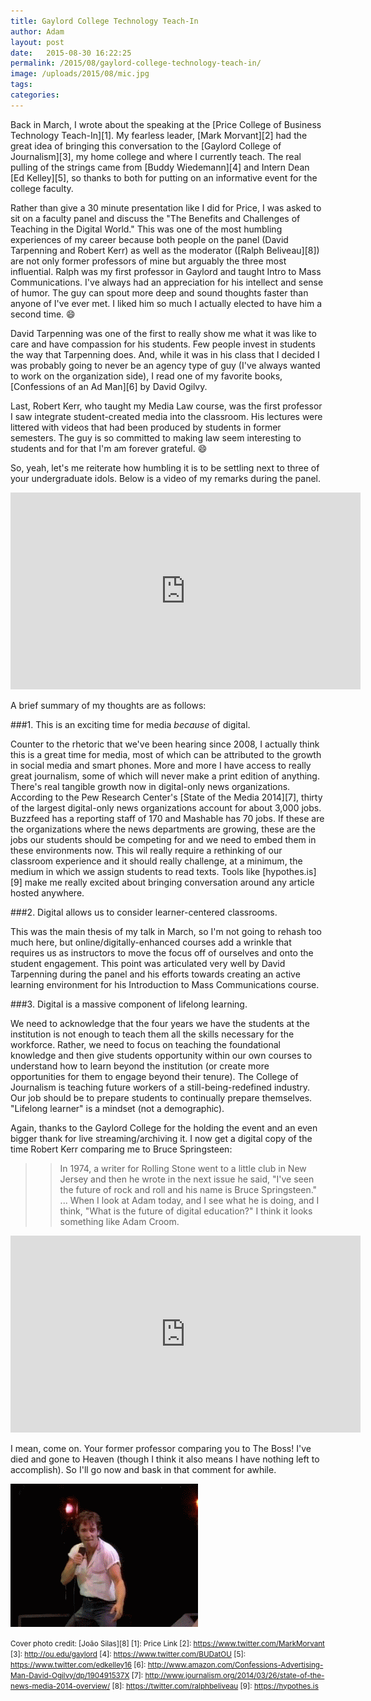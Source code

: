 ```yaml
---
title: Gaylord College Technology Teach-In
author: Adam
layout: post
date:   2015-08-30 16:22:25
permalink: /2015/08/gaylord-college-technology-teach-in/
image: /uploads/2015/08/mic.jpg
tags:
categories:
---
```

Back in March, I wrote about the speaking at the [Price College of Business Technology Teach-In][1]. My fearless leader, [Mark Morvant][2] had the great idea of bringing this conversation to the [Gaylord College of Journalism][3], my home college and where I currently teach. The real pulling of the strings came from [Buddy Wiedemann][4] and Intern Dean [Ed Kelley][5], so thanks to both for putting on an informative event for the college faculty.

Rather than give a 30 minute presentation like I did for Price, I was asked to sit on a faculty panel and discuss the "The Benefits and Challenges of Teaching in the Digital World." This was one of the most humbling experiences of my career because both people on the panel (David Tarpenning and Robert Kerr) as well as the moderator ([Ralph Beliveau][8]) are not only former professors of mine but arguably the three most influential. Ralph was my first professor in Gaylord and taught Intro to Mass Communications. I've always had an appreciation for his intellect and sense of humor. The guy can spout more deep and sound thoughts faster than anyone of I've ever met. I liked him so much I actually elected to have him a second time. :smile:

David Tarpenning was one of the first to really show me what it was like to care and have compassion for his students. Few people invest in students the way that Tarpenning does. And, while it was in his class that I decided I was probably going to never be an agency type of guy (I've always wanted to work on the organization side), I read one of my favorite books, [Confessions of an Ad Man][6] by David Ogilvy.

Last, Robert Kerr, who taught my Media Law course, was the first professor I saw integrate student-created media into the classroom. His lectures were littered with videos that had been produced by students in former semesters. The guy is so committed to making law seem interesting to students and for that I'm am forever grateful. :smile:

So, yeah, let's me reiterate how humbling it is to be settling next to three of your undergraduate idols. Below is a video of my remarks during the panel.

<iframe width="560" height="315" src="https://www.youtube.com/embed/rbSKnNdeRJY" frameborder="0" allowfullscreen></iframe>

A brief summary of my thoughts are as follows:

###1. This is an exciting time for media *because* of digital.

Counter to the rhetoric that we've been hearing since 2008, I actually think this is a great time for media, most of which can be attributed to the growth in social media and smart phones. More and more I have access to really great journalism, some of which will never make a print edition of anything. There's real tangible growth now in digital-only news organizations. According to the Pew Research Center's [State of the Media 2014][7], thirty of the largest digital-only news organizations account for about 3,000 jobs. Buzzfeed has a reporting staff of 170 and Mashable has 70 jobs. If these are the organizations where the news departments are growing, these are the jobs our students should be competing for and we need to embed them in these environments now. This wil really require a rethinking of our classroom experience and it should really challenge, at a minimum, the medium in which we assign students to read texts. Tools like [hypothes.is][9] make me really excited about bringing conversation around any article hosted anywhere.

###2. Digital allows us to consider learner-centered classrooms.

This was the main thesis of my talk in March, so I'm not going to rehash too much here, but online/digitally-enhanced courses add a wrinkle that requires us as instructors to move the focus off of ourselves and onto the student engagement. This point was articulated very well by David Tarpenning during the panel and his efforts towards creating an active learning environment for his Introduction to Mass Communications course.

###3. Digital is a massive component of lifelong learning.

We need to acknowledge that the four years we have the students at the institution is not enough to teach them all the skills necessary for the workforce. Rather, we need to focus on teaching the foundational knowledge and then give students opportunity within our own courses to understand how to learn beyond the institution (or create more opportunities for them to engage beyond their tenure). The College of Journalism is teaching future workers of a still-being-redefined industry. Our job should be to prepare students to continually prepare themselves. "Lifelong learner" is a mindset (not a demographic).

Again, thanks to the Gaylord College for the holding the event and an even bigger thank for live streaming/archiving it. I now get a digital copy of the time Robert Kerr comparing me to Bruce Springsteen:

>> In 1974, a writer for Rolling Stone went to a little club in New Jersey and then he wrote in the next issue he said, "I've seen the future of rock and roll and his name is Bruce Springsteen." ... When I look at Adam today, and I see what he is doing, and I think, "What is the future of digital education?" I think it looks something like Adam Croom.

<iframe width="560" height="315" src="https://www.youtube.com/embed/rbSKnNdeRJY" frameborder="0" allowfullscreen></iframe>

I mean, come on. Your former professor comparing you to The Boss! I've died and gone to Heaven (though I think it also means I have nothing left to accomplish). So I'll go now and bask in that comment for awhile.

![The Boss](/uploads/2015/08/bruce.gif)


<small>Cover photo credit: [João Silas][8]
[1]: Price Link
[2]: https://www.twitter.com/MarkMorvant
[3]: http://ou.edu/gaylord
[4]: https://www.twitter.com/BUDatOU
[5]: https://www.twitter.com/edkelley16
[6]: http://www.amazon.com/Confessions-Advertising-Man-David-Ogilvy/dp/190491537X
[7]: http://www.journalism.org/2014/03/26/state-of-the-news-media-2014-overview/
[8]: https://twitter.com/ralphbeliveau
[9]: https://hypothes.is
